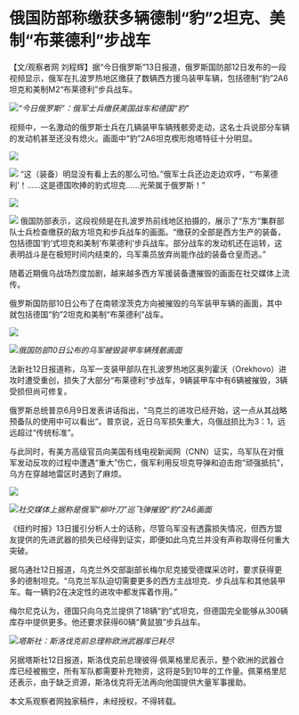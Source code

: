 

# 俄国防部称缴获多辆德制“豹”2坦克、美制“布莱德利”步战车

【文/观察者网
刘程辉】据“今日俄罗斯”13日报道，俄罗斯国防部12日发布的一段视频显示，俄军在扎波罗热地区缴获了数辆西方援乌装甲车辆，包括德制“豹”2A6坦克和美制M2“布莱德利”步兵战车。

![](https://inews.gtimg.com/newsapp_bt/0/15805923285/1000)_“今日俄罗斯”：俄军士兵缴获美国战车和德国“豹”_

视频中，一名激动的俄罗斯士兵在几辆装甲车辆残骸旁走动，这名士兵说部分车辆的发动机甚至还没有熄火。画面中“豹”2A6坦克楔形炮塔特征十分明显。

![](https://inews.gtimg.com/newsapp_bt/0/15805923286/1000)

![](https://inews.gtimg.com/newsapp_bt/0/15805923288/1000)
“这（装备）明显没有看上去的那么可怕。”俄军士兵还边走边欢呼，“‘布莱德利’！……这是德国吹捧的豹式坦克......光荣属于俄罗斯！”

![](https://inews.gtimg.com/newsapp_bt/0/15805923289/1000)

![](https://inews.gtimg.com/newsapp_bt/0/15805923292/1000)
俄国防部表示，这段视频是在扎波罗热前线地区拍摄的，展示了“东方”集群部队士兵检查缴获的敌方坦克和步兵战车的画面。“缴获的全部是西方生产的装备，包括德国‘豹’式坦克和美制‘布莱德利’步兵战车。部分战车的发动机还在运转，这表明战斗是在极短时间内结束的，乌军乘员放弃尚能作战的装备仓皇而逃。”

随着近期俄乌战场烈度加剧，越来越多西方军援装备遭摧毁的画面在社交媒体上流传。

俄罗斯国防部10日公布了在南顿涅茨克方向被摧毁的乌军装甲车辆的画面，其中就包括德国“豹”2坦克和美制“布莱德利”战车。

![](https://inews.gtimg.com/newsapp_bt/0/15805923294/1000)

![](https://inews.gtimg.com/newsapp_bt/0/15805923297/1000)_俄国防部10日公布的乌军被毁装甲车辆残骸画面_

法新社12日报道称，乌军一支装甲部队在扎波罗热地区奥列霍沃（Orekhovo）进攻时遭受重创，损失了大部分“布莱德利”步战车，9辆装甲车中有6辆被摧毁，3辆受损但尚可修复。

俄罗斯总统普京6月9日发表讲话指出，“乌克兰的进攻已经开始，这一点从其战略预备队的使用中可以看出”。普京说，近日乌军损失重大，乌俄战损比为3：1，远远超过“传统标准”。

与此同时，有美方高级官员向美国有线电视新闻网（CNN）证实，乌军队在对俄军发动反攻的过程中遭遇“重大”伤亡，俄军利用反坦克导弹和迫击炮“顽强抵抗”，乌方在穿越地雷区时遇到了麻烦。

![](https://inews.gtimg.com/newsapp_bt/0/15805923299/1000)

![](https://inews.gtimg.com/newsapp_bt/0/15805923304/1000)_社交媒体上据称是俄军“柳叶刀”巡飞弹摧毁“豹”2A6画面_

《纽约时报》13日援引分析人士的话称，尽管乌军没有透露损失情况，但西方盟友提供的先进武器的损失已经得到证实，即便如此乌克兰并没有声称取得任何重大突破。

据乌通社12日报道，乌克兰外交部副部长梅尔尼克接受德媒采访时，要求获得更多的德制坦克。“乌克兰军队迫切需要更多的西方主战坦克、步兵战车和其他装甲车。每一辆豹2在决定性的进攻中都发挥着作用。”

梅尔尼克认为，德国只向乌克兰提供了18辆“豹”式坦克，但德国完全能够从300辆库存中提供更多。他还要求获得60辆“黄鼠狼”步兵战车。

![](https://inews.gtimg.com/newsapp_bt/0/15805923307/1000)_塔斯社：斯洛伐克前总理称欧洲武器库已耗尽_

另据塔斯社12日报道，斯洛伐克前总理彼得·佩莱格里尼表示，整个欧洲的武器仓库已经被搬空，所有军队都需要补充物资，这将是5到10年的工作量。佩莱格里尼还表示，由于缺乏资源，斯洛伐克将无法再向他国提供大量军事援助。

本文系观察者网独家稿件，未经授权，不得转载。

